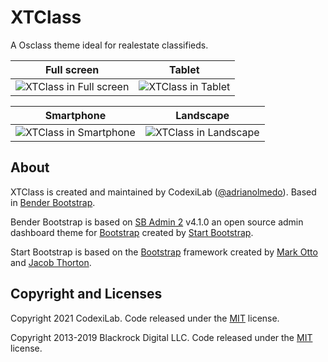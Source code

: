 
# XTClass

A Osclass theme ideal for realestate classifieds.

| Full screen | Tablet |
|--|--|
| ![XTClass in Full screen](https://i.imgur.com/PS9kwEi.png) | ![XTClass in Tablet](https://i.imgur.com/GgKscRq.png) |

| Smartphone | Landscape |
|--|--|
| ![XTClass in Smartphone](https://i.imgur.com/qi2iYU2.png) | ![XTClass in Landscape](https://i.imgur.com/pX1ewK3.png) |

## About

XTClass is created and maintained by CodexiLab ([@adrianolmedo](https://github.com/adrianolmedo)). Based in [Bender Bootstrap](https://github.com/codexilab/osclass-benderbs).

Bender Bootstrap is based on [SB Admin 2](https://startbootstrap.com/template-overviews/sb-admin-2/) v4.1.0 an open source admin dashboard theme for [Bootstrap](http://getbootstrap.com/) created by [Start Bootstrap](http://startbootstrap.com/).

Start Bootstrap is based on the [Bootstrap](http://getbootstrap.com/) framework created by [Mark Otto](https://twitter.com/mdo) and [Jacob Thorton](https://twitter.com/fat).

## Copyright and Licenses

Copyright 2021 CodexiLab. Code released under the [MIT](https://github.com/codexilab/osclass-benderbs/blob/master/LICENSE) license.

Copyright 2013-2019 Blackrock Digital LLC. Code released under the [MIT](https://github.com/BlackrockDigital/startbootstrap-resume/blob/gh-pages/LICENSE) license.
